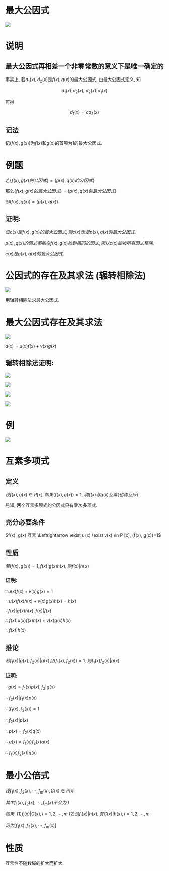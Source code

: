 # 最大公因式

![](./images/2020-10-14-08-25-51.png)

# 说明

## 最大公因式再相差一个非零常数的意义下是唯一确定的

事实上, 若$d_1(x), d_2(x)$是$f(x), g(x)$的最大公因式, 由最大公因式定义, 知

$$
d_1(x)|d_2(x), d_2(x)|d_1(x)
$$

可得

$$
d_1(x)=cd_2(x)
$$

## 记法

记$(f(x), g(x))$为$f(x)$和$g(x)$的首项为$1$的最大公因式.

# 例题

若$\{f(x),g(x)的公因式\}=\{p(x),q(x)的公因式\}$

那么$\{f(x),g(x)的最大公因式\}=\{p(x),q(x)的最大公因式\}$

即$(f(x),g(x))=(p(x),q(x))$

## 证明:

$设c(x)是f(x),g(x)的最大公因式, 则c(x)也是p(x),q(x)的最大公因式.$

$p(x),q(x)的因式都能在f(x), g(x)找到相同的因式, 所以c(x)能被所有因式整除.$

$c(x)是p(x),q(x)的最大公因式.$

# 公因式的存在及其求法 (辗转相除法)

![](./images/2020-10-14-08-50-31.png)

用辗转相除法求最大公因式.

# 最大公因式存在及其求法

![](./images/2020-10-14-09-06-38.png)

$d(x) = u(x)f(x) + v(x)g(x)$

## 辗转相除法证明:

![](./images/2020-10-14-09-16-04.png)

![](./images/2020-10-14-09-16-28.png)

![](./images/2020-10-14-09-16-55.png)

![](./images/2020-10-14-09-17-49.png)

# 例

![](./images/2020-10-14-09-45-03.png)

# 互素多项式

## 定义

$设f(x), g(x) \in P[x], 如果(f(x), g(x))=1,$
$称f(x)与g(x)互素(也称互斥)$.

易知, 两个互素多项式的公因式只有零次多项式.

## 充分必要条件
$f(x), g(x) 互素 \Leftrightarrow \exist u(x) \exist v(x) \in P [x], (f(x), g(x))=1$

## 性质

$若(f(x), g(x))=1, f(x)|g(x)h(x), 则f(x)|h(x)$

### 证明:

$\because u(x)f(x)+v(x)g(x)=1$

$\therefore u(x)f(x)h(x)+v(x)g(x)h(x)=h(x)$

$\because f(x)|g(x)h(x), f(x)|f(x)$

$\therefore f(x)|u(x)f(x)h(x)+v(x)g(x)h(x)$

$\therefore f(x)|h(x)$

## 推论

$若f_1(x)|g(x), f_2(x)|g(x) 且 (f_1(x), f_2(x))=1, 则f_1(x)f_2(x)|g(x)$

### 证明:

$\because g(x)=f_1(x)p(x), f_2|g(x)$

$\therefore f_2(x)|f_1(x)p(x)$

$\because (f_1(x), f_2(x))=1$

$\therefore f_2(x)|p(x)$

$\therefore p(x) = f_2(x)q(x)$

$\therefore g(x)=f_1(x)f_2(x)q(x)$

$\therefore f_1(x)f_2(x)|g(x)$


# 最小公倍式

$设f_1(x),f_2(x),\cdots,f_m(x),C(x)\in P[x]$

$其中f_1(x),f_2(x),\cdots,f_m(x)不会为0$

$如果:$
$(1) f_i(x)|C(x), i = 1,2,\cdots,m$
$(2) 设f_i(x)|h(x), 有C(x)|h(x), i=1,2,\cdots,m$

$记为[f_1(x),f_2(x),\cdots,f_m(x)]$


# 性质

互素性不随数域的扩大而扩大.